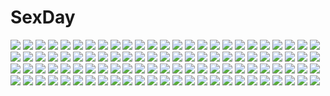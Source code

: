 # SexDay
![](https://konachan.com/image/7dfad78ea9b1c021739255895da5c05b/Konachan.com%20-%2093162%20beatrice%20male%20trap%20umineko_no_naku_koro_ni%20ushiromiya_battler%20ushiromiya_leon%20willard_h_wright.jpg)
![](https://konachan.com/jpeg/aa37dce4a60ef9a6e877438ec985d201/Konachan.com%20-%2046531%20cuffs_%28studio%29%20gayarou%20kiriyama_sakura%20loli%20sakura_musubi.jpg)
![](https://konachan.com/jpeg/3d4e75e5caafd9c9308c370f95f93c6d/Konachan.com%20-%206123%20azumanga_daioh%20kasuga_ayumu%20mihama_chiyo%20takino_tomo%20vector.jpg)
![](https://konachan.com/jpeg/017f58ead1fc92a98c33d74535a482c6/Konachan.com%20-%2046890%20hatsune_miku%20vocaloid.jpg)
![](https://konachan.com/image/4486739ca2c1e9b83d7b4fee7eec8bed/Konachan.com%20-%20216139%20aqua_eyes%20bikini%20breasts%20brown_eyes%20choker%20cleavage%20collar%20garter%20gloves%20headdress%20honda_mio%20long_hair%20maid%20navel%20ponytail%20ryuu.%20swimsuit%20wink.jpg)
![](https://konachan.com/image/d4337a3342549fad1462352a77cd8922/Konachan.com%20-%20238781%20car%20gray_hair%20gun%20headband%20katana%20koh_%28minagi_kou%29%20konpaku_youmu%20short_hair%20sword%20touhou%20weapon.jpg)
![](https://konachan.com/image/c26d01357a9e3a9135bef30ddf4c3c79/Konachan.com%20-%2027494%20higurashi_no_naku_koro_ni%20ryuuguu_rena.jpg)
![](https://konachan.com/image/f3cebd45d7a695d668a91a511887b257/Konachan.com%20-%20223949%20armor%20ass%20brown_eyes%20brown_hair%20capcom%20garakuta%20garter%20gloves%20ibuki%20knife%20long_hair%20ninja%20panties%20ponytail%20school_uniform%20thighhighs%20underwear%20weapon.jpg)
![](https://konachan.com/image/45d5445a5584aa00f32cdf96f70fd4b8/Konachan.com%20-%20115714%20gumi%20vocaloid.jpg)
![](https://konachan.com/image/0a1061e2c52ac800e983193c1c40cf6f/Konachan.com%20-%20105238%20blush%20censored%20kamata_yuuya%20kochiya_sanae%20nopan%20pussy%20touhou%20underboob.jpg)
![](https://konachan.com/jpeg/abda6cc9c0e0ad8f4cec805d5a8e36b2/Konachan.com%20-%20256335%20nanoless%20ruby_rose%20rwby%20uncensored.jpg)
![](https://konachan.com/jpeg/f3e5cc17bfafd928fad5f5c70598cc55/Konachan.com%20-%20296678%20aqua_eyes%20blush%20chinese_clothes%20chinese_dress%20original%20otokuyou%20ringo-chan_%28otokuyou%29%20short_hair%20thighhighs%20white%20white_hair.jpg)
![](https://konachan.com/jpeg/e223e107056d970b1524a42f17a9a6e1/Konachan.com%20-%20244639%20all_male%20black_eyes%20black_hair%20close%20darker_than_black%20hei%20male%20vector.jpg)
![](https://konachan.com/image/5b979a895b21cccd865583688932c606/Konachan.com%20-%20292594%202girls%20aliasing%20animal_ears%20bow%20brown_hair%20dress%20foxgirl%20halloween%20hat%20headband%20hoodie%20long_hair%20multiple_tails%20orange_hair%20pumpkin%20red_eyes%20tail.jpg)
![](https://konachan.com/jpeg/c055c0206a01f76f61c4969600b56bd9/Konachan.com%20-%20115720%20benetto_%28benet%29%20blonde_hair%20horns%20ibuki_suika%20moon%20tears%20touhou.jpg)
![](https://konachan.com/jpeg/2b4a246bb6031dcdb1cc9900de56f45a/Konachan.com%20-%20284321%20blush%20breasts%20cleavage%20dress%20garter_belt%20gloves%20gradient%20green_eyes%20green_hair%20hat%20long_hair%20magic%20original%20pink%20thighhighs%20wand%20witch%20witch_hat.jpg)
![](https://konachan.com/image/46755d892a40761be56ebb62f9b2ddec/Konachan.com%20-%20132479%20animal%20blue_eyes%20exit_tunes%20fuji_choko%20guitar%20headdress%20headphones%20horse%20instrument%20microphone%20piano%20pink_hair%20short_hair%20thighhighs%20violin%20watermark.jpg)
![](https://konachan.com/jpeg/9cba3a99fdee10a456ce40fde97ef8f4/Konachan.com%20-%20263775%20blonde_hair%20blue_eyes%20blush%20censored%20dress%20game_cg%20harvest_overray%20mikami_riria%20nironiro.jpg)
![](https://konachan.com/image/35e25581c8e92ae0455a6fb49ac0d852/Konachan.com%20-%20173810%20black_hair%20blue_eyes%20blush%20braids%20breasts%20cleavage%20fang%20glasses%20gloves%20green_eyes%20headphones%20long_hair%20navel%20pink_hair%20skirt%20tie%20tonee%20twintails%20wink.jpg)
![](https://konachan.com/image/190ef137e3fbb52a22412c8c51d8affe/Konachan.com%20-%2033838%202girls%20bondage%20breasts%20cleavage%20cross%20galge.com%20logo%20midori_aoi%20original.jpg)
![](https://konachan.com/jpeg/29f3b6c903312cf43a6bb27046f6304f/Konachan.com%20-%20182130%20black_hair%20blush%20breasts%20eufonie%20game_cg%20kamishiro_touko%20koiken_otome%20koiken_otome_revive%20navel%20nipples%20panties%20spread_legs%20tateha%20underwear.jpg)
![](https://konachan.com/image/b8051d28ad5d51f3ecae85e0651d9973/Konachan.com%20-%20259606%20animal%20cat_smile%20fan%20festival%20fireworks%20food%20gray_%28artist%29%20group%20night%20original.jpg)
![](https://konachan.com/image/9fa344496ac7cb59526d903f489c05ed/Konachan.com%20-%2010288%20animal%20autumn%20cat%20food%20iriya_kana%20iriya_no_sora_ufo_no_natsu%20leaves%20long_hair%20purple_hair%20red_eyes%20school_uniform%20tree.jpg)
![](https://konachan.com/image/c8fa4c549b2f725a588ce516e3aca9b1/Konachan.com%20-%20141258%20brown_hair%20erect_nipples%20flowers%20hakurei_reimu%20japanese_clothes%20ke-ta%20long_hair%20miko%20petals%20sideboob%20touhou.jpg)
![](https://konachan.com/jpeg/4939a13b9b2b452b208973eb5e5b91dd/Konachan.com%20-%20161554%20ashiya_shiru%20hanzou_urushihara%20hataraku_maou-sama%21%20hewsack%20kamazuki_suzuno%20maou_sadao%20parody%20sasaki_chiho%20shingeki_no_kyojin%20yusa_emi.jpg)
![](https://konachan.com/jpeg/4b9ed3dc8653bee419cee02382348acd/Konachan.com%20-%20214350%20all_male%20cape%20garter%20gray_hair%20green_eyes%20hat%20hotarumaru%20katana%20kneehighs%20male%20open_shirt%20short_hair%20shorts%20sword%20touken_ranbu%20tubumi%20weapon.jpg)
![](https://konachan.com/image/c2a14ff370f6f097ffaacf06cd7596d2/Konachan.com%20-%2024368%20nishimata_aoi%20red.jpg)
![](https://konachan.com/jpeg/2c090111ecb4de773c518a563a3ac9ed/Konachan.com%20-%20175377%20black_hair%20blonde_hair%20blue_eyes%20dress%20game_cg%20hat%20kawasumi_yurika%20long_hair%20male%20mikagami_mamizu%20short_hair%20tenma_hayato%20whirlpool.jpg)
![](https://konachan.com/image/ea342ec5e91b982785d473e9e5595493/Konachan.com%20-%20108259%20blush%20flowers%20hatsune_miku%20long_hair%20munakata%20twintails%20vocaloid%20white_hair%20wings.jpg)
![](https://konachan.com/jpeg/72a66318830364f0185ce4db60d0f2ee/Konachan.com%20-%20169667%20bra-ban%21%20clouds%20ebihara_minase%20food%20green_eyes%20muririn%20panties%20pocky%20red_hair%20scan%20school_uniform%20short_hair%20skirt%20sky%20tie%20underwear%20upskirt%20yuzusoft.jpg)
![](https://konachan.com/image/e4fbaf7e5114455bdb1e09e57b2bb00d/Konachan.com%20-%20280916%20clouds%20dress%20grass%20original%20scenic%20signed%20s%C3%AEnkong%20sky.jpg)
![](https://konachan.com/image/a6550684a460ad1060f56963cfb11c6d/Konachan.com%20-%2033537%20long_hair%20natsume_aya%20natsume_maya%20tenjou_tenge%20towel%20watermark.jpg)
![](https://konachan.com/image/ab666acbd4a2d03adf4126317340df5b/Konachan.com%20-%20300718%20edel_%28qi--yu%29%20hatsune_miku%20polychromatic%20vocaloid.jpg)
![](https://konachan.com/image/6817a91959844fe6bf2cab8ade5efa48/Konachan.com%20-%2046749%20corticarte_apa_lagranges%20kannatsuki_noboru%20shinkyoku_soukai_polyphonica.jpg)
![](https://konachan.com/image/45ac09a68ad2ce225a00011666187837/Konachan.com%20-%2023548%20air%20kanna%20kannabi_no_mikoto%20key%20visualart.jpg)
![](https://konachan.com/jpeg/5e557f655cdb785b9f86daa8843b5160/Konachan.com%20-%20276020%20aqua_eyes%20black_hair%20breasts%20cameltoe%20chinese_dress%20dark_skin%20hai_ookami%20long_hair%20original%20panties%20ponytail%20skirt_lift%20thighhighs%20underwear.jpg)
![](https://konachan.com/image/38cf41e81d20a58ab88d0531915fb1e7/Konachan.com%20-%20155990%20barefoot%20bones%20onozuka_komachi%20qiangzi%20red_eyes%20red_hair%20skull%20touhou%20twintails.jpg)
![](https://konachan.com/jpeg/9d20b4b2f0f36ca8075fd419ccb1095b/Konachan.com%20-%20204180%20amano_hotaru%20aqua_eyes%20blonde_hair%20gray_hair%20long_hair%20minori%20nanao_naru%20narumi_sakura%20red_eyes%20red_hair%20skirt%20supipara%20twintails%20wink%20yuuki_tatsuya.jpg)
![](https://konachan.com/image/ac78ef8dc2e10d57641a71cdc669bb7c/Konachan.com%20-%20145869%20animal%20brown_eyes%20hat%20tagme.jpg)
![](https://konachan.com/image/6989a9a2d9f968ebbd58210c54492dce/Konachan.com%20-%20283840%20anus%20ass%20blush%20bodysuit%20bondage%20chain%20dantewontdie%20green_eyes%20headband%20horns%20long_hair%20pink_hair%20pussy%20shackles%20uncensored%20zero_two.jpg)
![](https://konachan.com/jpeg/02867f99b18d0dd63afb6147f5db1acd/Konachan.com%20-%2078748%20aqua_eyes%20aqua_hair%20hatsune_miku%20long_hair%20nicohi%20skirt%20thighhighs%20tie%20twintails%20vocaloid.jpg)
![](https://konachan.com/image/e20b43fd8dc835b7c1e601a4d732b4a5/Konachan.com%20-%2032201%20hatena_yousei%20kuroba%20pink%20tagme.jpg)
![](https://konachan.com/image/ac4cafb125719b00ec1ea0204d7ca591/Konachan.com%20-%2058394%20hatsune_miku%20vocaloid.jpg)
![](https://konachan.com/jpeg/335f12094beb9df9206f5fd5268c2a33/Konachan.com%20-%20302451%20bikini%20blue_hair%20blush%20flowers%20idolmaster%20konoha2014%20miura_azusa%20navel%20purple_eyes%20short_hair%20swimsuit%20waifu2x%20water.jpg)
![](https://konachan.com/image/4d279d4d5f8ce7f470f839a78f9462d5/Konachan.com%20-%20185545%20animal%20bird%20brown_eyes%20brown_hair%20bunny_ears%20flute%20forest%20grass%20gray_hair%20group%20headband%20instrument%20male%20original%20piano%20rabbit%20tree%20violin%20wings.jpg)
![](https://konachan.com/image/ed0eb327c4beb14215b10bd0f733642c/Konachan.com%20-%2022425%20emelenzia_beatrix_rudiger%20mamoru-kun_ni_megami_no_shukufuku_wo%20megami%20scan%20takasu_ayako%20yoshimura_itsumi.jpg)
![](https://konachan.com/jpeg/fef5eaf422f3ccb3b06a9b6cb14102da/Konachan.com%20-%20252208%20black_hair%20blush%20hakurei_reimu%20japanese_clothes%20kogalashi%20long_hair%20miko%20red_eyes%20touhou.jpg)
![](https://konachan.com/jpeg/917733cc69da8cbbea43787fbaa244d4/Konachan.com%20-%20199833%20autumn%20forest%20japanese_clothes%20leaves%20mask%20melonsoda%20original%20scenic%20short_hair%20tree%20water.jpg)
![](https://konachan.com/image/f5e4ce914124439f77787e63b41a5e8d/Konachan.com%20-%20269786%20bubbles%20choker%20dress%20feathers%20flowers%20garter%20green_eyes%20headdress%20long_hair%20maronie.%20original%20petals%20ribbons%20rose%20tears%20underwater%20water%20white_hair.jpg)
![](https://konachan.com/jpeg/30ce2d01b1cd97946ed8ed3ffc87bb65/Konachan.com%20-%20306334%20azur_lane%20brown_hair%20cherry_blossoms%20cropped%20flowers%20grass%20hoodie%20japanese_clothes%20kimono%20long_hair%20scan%20tagme_%28artist%29%20wedding_attire%20yellow_eyes.jpg)
![](https://konachan.com/image/c8c5c004067a40a4b3c7bb9c6dacc440/Konachan.com%20-%20209042%20ass%20clouds%20gloves%20halloween%20hat%20panties%20red_eyes%20red_hair%20shikei%20sky%20underwear%20upskirt%20witch%20witch_hat.jpg)
![](https://konachan.com/image/cb39108642d28ef1bf71d45c112b77bd/Konachan.com%20-%20152768%20aircraft%20clouds%20combat_vehicle%20landscape%20nobody%20park_jae-cheol%20scenic%20sky.jpg)
![](https://konachan.com/image/19044fcf463e6c41146d002b830885d4/Konachan.com%20-%209795%20andou_mahoro%20mahoromatic.jpg)
![](https://konachan.com/image/1c49dec2d170710146cc65ee6b9a23b5/Konachan.com%20-%20153633%20blonde_hair%20blue_eyes%20blush%20brown_eyes%20brown_hair%20green_eyes%20group%20italy_%28hetalia%29%20loli%20long_hair%20male%20red_eyes%20ribbons%20short_hair%20white_hair.jpg)
![](https://konachan.com/image/78becb42fd75b16a7fa1d2ff2ea14a71/Konachan.com%20-%2097217%20barefoot%20cake%20charlotte_e_yeager%20erica_hartmann%20food%20francesca_lucchini%20gertrud_barkhorn%20hi-ho-%20miyafuji_yoshika%20sanya_v_litvyak%20strike_witches.jpg)
![](https://konachan.com/jpeg/684be3d5d5db4cdefd9999145d1bd4a3/Konachan.com%20-%20285900%20blush%20brown_eyes%20idolmaster%20kisaragi_chihaya%20long_hair%20navel%20nipples%20nude%20purple_hair%20pussy%20stars%20tetuo_kun%20uncensored.jpg)
![](https://konachan.com/jpeg/df0cff2bc3f9b20c0a8298adbcf6ecc7/Konachan.com%20-%2089362%20clouds%20landscape%20scenic%20sky%20tree%20trumple%20ushinawareta_mirai_wo_motomete.jpg)
![](https://konachan.com/image/197d8b4b453a4b5c86d60f6e36439e62/Konachan.com%20-%20156169%20animal_ears%20blue_eyes%20bunny_ears%20bunnygirl%20chinese_dress%20green_hair%20hatsune_miku%20long_hair%20microphone%20nicohi%20thighhighs%20twintails%20vocaloid.jpg)
![](https://konachan.com/image/a2efe8f86999f149290823cf7587115a/Konachan.com%20-%20177943%20akino_subaru%20ass%20blue_hair%20breasts%20dengeki_hime%20garter_belt%20long_hair%20narusawa_rikka%20nipples%20panties%20stockings%20thighhighs%20underwear.jpg)
![](https://konachan.com/image/43240f998ebac17a3e263ed731551f9e/Konachan.com%20-%205651%20hatsuseno_alpha%20yokohama_kaidashi_kikou.jpg)
![](https://konachan.com/jpeg/ac4ac01fb42b6aae7005ea666205db61/Konachan.com%20-%20164570%20bikini%20golden_darkness%20kotegawa_yui%20run_elsie_jewelria%20sairenji_haruna%20sawada_mio%20school_swimsuit%20swimsuit%20to_love_ru%20transparent%20vector%20yuuki_rito.jpg)
![](https://konachan.com/image/5ef5473ae35d0bb265433f688c48ad8f/Konachan.com%20-%20144665%20akaza_akane%20akaza_akari%20bed%20blush%20book%20gym_uniform%20hug%20long_hair%20panties%20red_hair%20scan%20short_hair%20shorts%20sleeping%20thighhighs%20underwear%20yuru_yuri.jpg)
![](https://konachan.com/jpeg/a0d89ba5e7da89235a74d620ebc3e05f/Konachan.com%20-%2039649%20eila_ilmatar_juutilainen%20sanya_v_litvyak%20strike_witches%20transparent%20vector.jpg)
![](https://konachan.com/image/72e5c4be1d7c68fbf1cae1e8df3f6da9/Konachan.com%20-%2025606%20blue%20butterfly%20enma_ai%20japanese_clothes%20jigoku_shoujo%20kimono.jpeg)
![](https://konachan.com/image/1822a03da7c53584a0873eaafc84a6aa/Konachan.com%20-%20295363%202girls%20black_hair%20blue_eyes%20dreadtie%20gloves%20gun%20military%20original%20short_hair%20signed%20uniform%20weapon.jpg)
![](https://konachan.com/image/626615c978b347676b819b242f258308/Konachan.com%20-%20190814%20anthropomorphism%20cosplay%20kantai_collection%20kiyoshimo_%28kancolle%29%20kuro_chairo_no_neko%20loli%20sarashi%20tagme%20underwear.jpg)
![](https://konachan.com/jpeg/ffc733fe855dd7f2ee818b62a5bdc1f6/Konachan.com%20-%20141447%20bishoujo_mangekyou%20blue_hair%20censored%20game_cg%20handjob%20happoubi_jin%20long_hair%20omega_star%20penis%20sawatari_shizuku%20school_uniform.jpg)
![](https://konachan.com/jpeg/b036726551813d3667ce0e3ff45fe9dd/Konachan.com%20-%2036415%20blue%20bra%20breasts%20cleavage%20polychromatic%20tagme%20underwear.jpg)
![](https://konachan.com/image/fa29ff0c11ac0bb55e60a03763e50125/Konachan.com%20-%20281066%20card_captor_sakura%20cherry_blossoms%20dress%20flowers%20geshumaro%20green_eyes%20kero%20kinomoto_sakura%20orange_hair%20petals%20pink%20short_hair%20thighhighs%20twintails.jpg)
![](https://konachan.com/image/fc11dbe141848d2049f1b557de12e2a9/Konachan.com%20-%20188289%20cum%20happypink%20misaka_misuzu%20sex%20to_aru_majutsu_no_index.jpg)
![](https://konachan.com/image/f1f6a28513df07c31b26c12c10b27487/Konachan.com%20-%2048261%20akiyama_mio%20k-on%21.jpg)
![](https://konachan.com/jpeg/66d1b0f62ffe323896f75dc17c60ded8/Konachan.com%20-%20251644%20an2a%20blonde_hair%20braids%20dress%20hat%20kirisame_marisa%20long_hair%20ribbons%20scan%20socks%20stars%20touhou%20watermark%20wink%20witch%20witch_hat%20yellow_eyes.jpg)
![](https://konachan.com/jpeg/8fec96d02d84b4595d96f678935812a2/Konachan.com%20-%2069438%20amakura%20bed%20game_cg%20id_-rebirth_session-%20katase_sakura%20root_nuko%20sleeping.jpg)
![](https://konachan.com/image/20b00f5d819f9b72af84c086b0ac8a88/Konachan.com%20-%20257335%20akasaai%20black_hair%20blush%20boat%20breasts%20drink%20garter_belt%20gloves%20hat%20military%20red_eyes%20short_hair%20stockings%20takao_%28kancolle%29%20thighhighs%20uniform.jpg)
![](https://konachan.com/jpeg/3b689a1a4e35079ffa8ad3d69b3bff62/Konachan.com%20-%20181896%20blue_hair%20butterfly%20flowers%20green_eyes%20hatsune_miku%20rain%20twintails%20vocaloid%20water%20zroevil.jpg)
![](https://konachan.com/image/7f71c349bdfe4466f77bcf93026ed112/Konachan.com%20-%20215964%20grandialee%20original.jpg)
![](https://konachan.com/image/8925ba101c0a7b1090a6cec93d0548b4/Konachan.com%20-%20112899%20animal_ears%20bow%20catgirl%20fire%20kaenbyou_rin%20komeiji_koishi%20komeiji_satori%20raid_zero%20red_eyes%20reiuji_utsuho%20tagme%20touhou%20weapon%20wings.jpg)
![](https://konachan.com/jpeg/9b2dff9187d0c0981bae346393a128f5/Konachan.com%20-%20137407%20animal_ears%20bikini%20black_hair%20blush%20breasts%20brown_eyes%20cleavage%20megami%20scan%20shaomei_rin%20shining_hearts%20swimsuit%20tail%20water.jpg)
![](https://konachan.com/jpeg/e0c736d695e13427f7c90905b5b63f86/Konachan.com%20-%20277922%20anthropomorphism%20bed%20bikini%20blue_eyes%20blush%20breasts%20cameltoe%20girls_frontline%20gloves%20gray_hair%20ku-ba%20navel%20short_hair%20swimsuit%20thighhighs%20wink.jpg)
![](https://konachan.com/image/b08b497a2d576d5253aa0f0f66efa6d9/Konachan.com%20-%20221179%202girls%20animal_ears%20bikini%20black_eyes%20brown_hair%20bunny_ears%20el-zheng%20long_hair%20navel%20original%20swimsuit%20twintails.jpg)
![](https://konachan.com/image/c377986a70872f5ac106fc6b33760550/Konachan.com%20-%2078802%20ass%20asskiler%20bath%20black_hair%20blush%20breasts%20catgirl%20chen%20drink%20foxgirl%20group%20night%20ribbons%20sake%20short_hair%20sky%20stars%20touhou%20water%20yakumo_ran.jpg)
![](https://konachan.com/jpeg/3eab7ecfdcbc318040ab8891670a4cb1/Konachan.com%20-%20106128%20logo%20ookami_to_koushinryou%20transparent%20vector.jpg)
![](https://konachan.com/image/f43a379f209d29ca5e92ad1e0b95f98a/Konachan.com%20-%2090978%20blue_eyes%20erect_nipples%20fantasy_earth_zero%20green_hair%20long_hair%20no_bra%20skirt%20toshi_makoto.jpg)
![](https://konachan.com/jpeg/0442294ea0e8be2aace854030513015b/Konachan.com%20-%20293986%20black_hair%20breasts%20cleavage%20collar%20consort_yu_%28fate%29%20fate_grand_order%20fate_%28series%29%20glasses%20long_hair%20nello_%28luminous_darkness%29%20red_eyes.jpg)
![](https://konachan.com/image/abcbb1fa75458f341f1c81fd0bc906d1/Konachan.com%20-%20143716%20aircraft%20building%20city%20cropped%20industrial%20izumi_sai%20landscape%20original%20scenic.jpg)
![](https://konachan.com/image/5f12cdc2f2332888968b3fb9ed537a0e/Konachan.com%20-%2038969%20amano_yukiteru%20gasai_yuno%20mirai_nikki%20murumuru.jpg)
![](https://konachan.com/jpeg/2261098d50305cc0e7934501c31af7c7/Konachan.com%20-%20265157%20anus%20ass%20bed%20black_hair%20blush%20breasts%20burbur%20gloves%20long_hair%20nipples%20panties%20panty_pull%20pussy%20red_eyes%20thighhighs%20uncensored%20underwear%20watermark.jpg)
![](https://konachan.com/image/39ba47475fae8be100c22614094a7096/Konachan.com%20-%20294023%20blonde_hair%20brown_eyes%20flowers%20gloves%20long_hair%20nogi_sonoko%20petals%20rie_%28reverie%29%20yuuki_yuuna_wa_yuusha_de_aru.jpg)
![](https://konachan.com/image/c79f7ddea6b777d8a27aa61161228b02/Konachan.com%20-%20249205%20blue_eyes%20blue_hair%20flowers%20hatsune_miku%20headphones%20long_hair%20sishenfan%20tattoo%20tears%20tie%20vocaloid%20watermark.jpg)
![](https://konachan.com/jpeg/dc554a57af140eaf944d56089fbad5d9/Konachan.com%20-%20261818%20anus%20ass%20blush%20erondo%20game_cg%20kneehighs%20panties%20pink_hair%20pussy%20ribbons%20school_uniform%20skirt%20takeya_masami%20uncensored%20underwear%20yellow_eyes.jpg)
![](https://konachan.com/jpeg/af52bc0f3125ace26d7498db4797a862/Konachan.com%20-%20163177%20baldr_sky%20giga%20kikuchi_seiji%20kirishima_rain%20mecha%20minazuki_makoto%20minazuki_sora%20nagisa_chinatsu%20nishino_aki%20sky%20wakakusa_nanoha.jpg)
![](https://konachan.com/jpeg/7d01a0e7fd2a2721bb3782dcf5acb83d/Konachan.com%20-%20233332%20aliasing%20blonde_hair%20building%20dress%20fang%20flandre_scarlet%20hat%20koroneko_p0w0q%20long_hair%20red_eyes%20sky%20stars%20touhou%20vampire%20wings.jpg)
![](https://konachan.com/image/a7a32e74b9491816271a8628ce95a7af/Konachan.com%20-%20124307%20akemi_homura%20bra%20kaname_madoka%20mahou_shoujo_madoka_magica%20miki_sayaka%20panties%20sakura_kyouko%20thighhighs%20tomoe_mami%20underwear.jpg)
![](https://konachan.com/image/4383c104d50ecc33b8f3ee7bbb9c57a1/Konachan.com%20-%20250368%20building%20city%20clouds%20landscape%20miso_katsu%20nobody%20original%20scenic%20sky.jpg)
![](https://konachan.com/jpeg/9122eb20a0b776e2eee6f6d839bb266f/Konachan.com%20-%20163161%203rd_eye%20ass%20blue_hair%20blush%20censored%20game_cg%20gensou_no_idea%20green_eyes%20nipples%20panties%20panty_pull%20pussy%20pussy_juice%20sakaki_maki%20underwear.jpg)
![](https://konachan.com/jpeg/39f003ff0abb13700e44e29b5d134320/Konachan.com%20-%20305512%20blush%20breast_hold%20breasts%20brown_eyes%20cameltoe%20couch%20itsuwa%20kesoshirou%20long_hair%20navel%20no_bra%20open_shirt%20panties%20purple_hair%20underwear.jpg)
![](https://konachan.com/jpeg/2014ad06b11e7329fc950e8a20587c66/Konachan.com%20-%20123529%20ass%20breasts%20censored%20game_cg%20group%20harem%20kanna_%28artist%29%20kazaori_yukina%20maki_yahiro%20nipples%20nude%20penis%20purinko%20pussy%20sex%20takanoha_mira%20tsukinaga_tore.jpg)
![](https://konachan.com/image/252093cae3f75258968e182a55a3de8a/Konachan.com%20-%2022885%20daniel%20momo_%28shinigami_no_ballad%29%20shinigami_no_ballad.jpg)
![](https://konachan.com/image/6f4d96730215244f4fe6d622ec3d8f56/Konachan.com%20-%2075429%20akatsuki_no_goei%20apron%20game_cg%20knife%20long_hair%20nikaidoh_aya%20red_hair%20syangrila%20tomose_shunsaku.jpg)
![](https://konachan.com/image/9bbe473251289d4721fa96977acf871e/Konachan.com%20-%20117830%20ass%20blonde_hair%20blush%20green_eyes%20halloween%20hat%20jpeg_artifacts%20original%20panties%20pointed_ears%20pumpkin%20sakaki_%28noi-gren%29%20thighhighs%20underwear%20witch.jpg)
